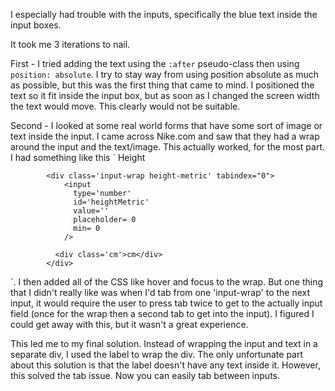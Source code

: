 I especially had trouble with the inputs, specifically the blue text inside the input boxes. 

It took me 3 iterations to nail. 

First - I tried adding the text using the `:after` pseudo-class then using `position: absolute`. I try to stay way from using position absolute as much as possible, but this was the first thing that came to mind. I positioned the text so it fit inside the input box, but as soon as I changed the screen width the text would move. This clearly would not be suitable.

Second - I looked at some real world forms that have some sort of image or text inside the input. I came across Nike.com and saw that they had a wrap around the input and the text/image. This actually worked, for the most part. I had something like this `
<label for='heightMetric' class='quiet-voice'>Height</label>
    
            <div class='input-wrap height-metric' tabindex="0">
                <input 
                  type='number' 
                  id='heightMetric' 
                  value='' 
                  placeholder= 0
                  min= 0
                />
    
              <div class='cm'>cm</div>
            </div>

`. I then added all of the CSS like hover and focus to the wrap. But one thing that I didn't really like was when I'd tab from one 'input-wrap' to the next input, it would require the user to press tab twice to get to the actually input field (once for the wrap then a second tab to get into the input). I figured I could get away with this, but it wasn't a great experience.

This led me to my final solution. Instead of wrapping the input and text in a separate div, I used the label to wrap the div. The only unfortunate part about this solution is that the label doesn't have any text inside it. However, this solved the tab issue. Now you can easily tab between inputs. 